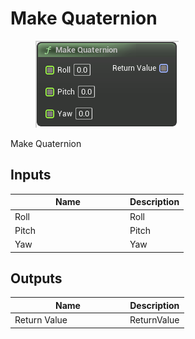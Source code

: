 # Make Quaternion

<div align="left" data-full-width="false"><figure><img src="../../../../api/Math/Rotation/Make_Quaternion.png" alt=""><figcaption></figcaption></figure></div>

Make Quaternion

## Inputs

<table><thead><tr><th width="170">Name</th><th>Description</th></tr></thead><tbody><tr><td>Roll</td><td>Roll</td></tr><tr><td>Pitch</td><td>Pitch</td></tr><tr><td>Yaw</td><td>Yaw</td></tr></tbody></table>

## Outputs

<table><thead><tr><th width="170">Name</th><th>Description</th></tr></thead><tbody><tr><td>Return Value</td><td>ReturnValue</td></tr></tbody></table>
